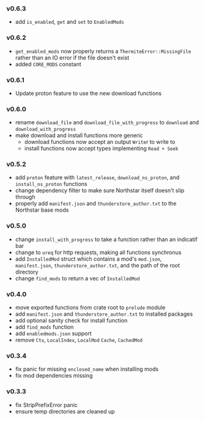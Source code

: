 ### v0.6.3
- add `is_enabled`, `get` and `set` to `EnabledMods`

### v0.6.2
- `get_enabled_mods` now properly returns a `ThermiteError::MissingFile` rather than an IO error if the file doesn't exist
- added `CORE_MODS` constant

### v0.6.1
- Update proton feature to use the new download functions

### v0.6.0
- rename `download_file` and `download_file_with_progress` to `download` and `download_with_progress`
- make download and install functions more generic
  - download functions now accept an output `Write`r to write to 
  - install functions now accept types implementing `Read + Seek`

### v0.5.2
- add `proton` feature with `latest_release`, `download_ns_proton`, and `install_ns_proton` functions
- change dependency filter to make sure Northstar itself doesn't slip through
- properly add `manifest.json` and `thunderstore_author.txt` to the Northstar base mods

### v0.5.0
- change `install_with_progress` to take a function rather than an indicatif bar
- change to `ureq` for http requests, making all functions synchronus
- add `InstalledMod` struct which contains a mod's `mod.json`, `manifest.json`, `thunderstore_author.txt`, and the path of the root directory
- change `find_mods` to return a vec of `InstalledMod`

### v0.4.0
- move exported functions from crate root to `prelude` module
- add `manifest.json` and `thunderstore_author.txt` to installed packages
- add optional sanity check for install function
- add `find_mods` function
- add `enabledmods.json` support
- remove `Ctx`, `LocalIndex`, `LocalMod` `Cache`, `CachedMod`

### v0.3.4
- fix panic for missing `enclosed_name` when installing mods
- fix mod dependencies missing

### v0.3.3
- fix StripPrefixError panic
- ensure temp directories are cleaned up
